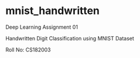 # mnist_handwritten
Deep Learning Assignment 01

Handwritten Digit Classification using MNIST Dataset

Roll No: CS182003
